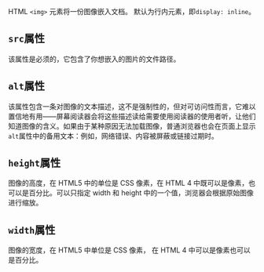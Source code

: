 HTML `<img>` 元素将一份图像嵌入文档。
默认为行内元素，即`display: inline`。

## `src`属性
该属性是必须的，它包含了你想嵌入的图片的文件路径。

## `alt`属性
该属性包含一条对图像的文本描述，这不是强制性的，但对可访问性而言，它难以置信地有用——屏幕阅读器会将这些描述读给需要使用阅读器的使用者听，让他们知道图像的含义。如果由于某种原因无法加载图像，普通浏览器也会在页面上显示`alt`属性中的备用文本：例如，网络错误、内容被屏蔽或链接过期时。

## `height`属性
图像的高度，在 HTML5 中的单位是 CSS 像素，在 HTML 4 中既可以是像素，也可以是百分比。可以只指定 width 和 height 中的一个值，浏览器会根据原始图像进行缩放。

## `width`属性
图像的宽度，在 HTML5 中单位是 CSS 像素， 在 HTML 4 中可以是像素也可以是百分比。
